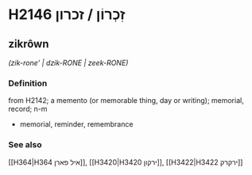 # H2146 זִכְרוֹן / זכרון

## zikrôwn

_(zik-rone' | dzik-RONE | zeek-RONE)_

### Definition

from H2142; a memento (or memorable thing, day or writing); memorial, record; n-m

- memorial, reminder, remembrance

### See also

[[H364|H364 איל פארן]], [[H3420|H3420 ירקון]], [[H3422|H3422 ירקרק]]
